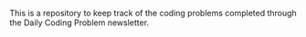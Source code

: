 This is a repository to keep track of the coding problems completed through the Daily Coding Problem newsletter.